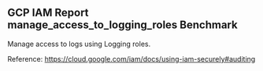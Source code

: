 ## GCP IAM Report manage_access_to_logging_roles Benchmark

Manage access to logs using Logging roles.

Reference: https://cloud.google.com/iam/docs/using-iam-securely#auditing